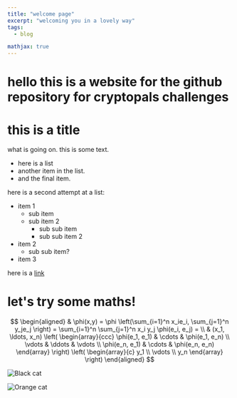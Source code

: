 ```yaml
---
title: "welcome page"
excerpt: "welcoming you in a lovely way"
tags:
  - blog

mathjax: true
---
```


# hello this is a website for the github repository for cryptopals challenges

# this is a title

what is going on. this is some text.

- here is a list
- another item in the list.
- and the final item.


here is a second attempt at a list:
* item 1
  * sub item
  * sub item 2
    * sub sub item
    * sub sub item 2
* item 2
    * sub sub item?
* item 3

here is a [link](https://www.google.com)

# let's try some maths!

$$
\begin{aligned}
  & \phi(x,y) = \phi \left(\sum_{i=1}^n x_ie_i, \sum_{j=1}^n y_je_j \right)
  = \sum_{i=1}^n \sum_{j=1}^n x_i y_j \phi(e_i, e_j) = \\
  & (x_1, \ldots, x_n) \left( \begin{array}{ccc}
      \phi(e_1, e_1) & \cdots & \phi(e_1, e_n) \\
      \vdots & \ddots & \vdots \\
      \phi(e_n, e_1) & \cdots & \phi(e_n, e_n)
    \end{array} \right)
  \left( \begin{array}{c}
      y_1 \\
      \vdots \\
      y_n
    \end{array} \right)
\end{aligned}
$$




![Black cat][Black]

![Orange cat][Orange]

[Black]: https://upload.wikimedia.org/wikipedia/commons/a/a3/81_INF_DIV_SSI.jpg

[Orange]: http://icons.iconarchive.com/icons/google/noto-emoji-animals-nature/256/22221-cat-icon.png
